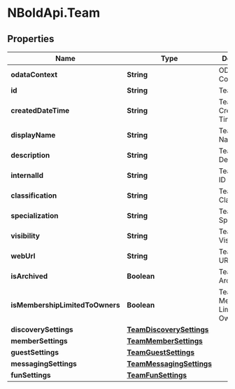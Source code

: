 # NBoldApi.Team

## Properties

Name | Type | Description | Notes
------------ | ------------- | ------------- | -------------
**odataContext** | **String** | OData Context | [optional] 
**id** | **String** | Team ID | [optional] 
**createdDateTime** | **String** | Team Created Date Time | [optional] 
**displayName** | **String** | Team Display Name | [optional] 
**description** | **String** | Team Description | [optional] 
**internalId** | **String** | Team Internal ID | [optional] 
**classification** | **String** | Team Classification | [optional] 
**specialization** | **String** | Team Specialization | [optional] 
**visibility** | **String** | Team Visibility | [optional] 
**webUrl** | **String** | Team Web URL | [optional] 
**isArchived** | **Boolean** | Team Is Archived | [optional] 
**isMembershipLimitedToOwners** | **Boolean** | Team Is Membership Limited To Owners | [optional] 
**discoverySettings** | [**TeamDiscoverySettings**](TeamDiscoverySettings.md) |  | [optional] 
**memberSettings** | [**TeamMemberSettings**](TeamMemberSettings.md) |  | [optional] 
**guestSettings** | [**TeamGuestSettings**](TeamGuestSettings.md) |  | [optional] 
**messagingSettings** | [**TeamMessagingSettings**](TeamMessagingSettings.md) |  | [optional] 
**funSettings** | [**TeamFunSettings**](TeamFunSettings.md) |  | [optional] 


